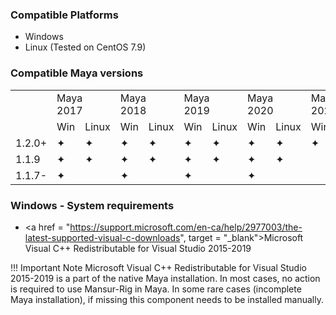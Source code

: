 ### Compatible Platforms
- Windows
- Linux (Tested on CentOS 7.9)

### Compatible Maya versions
<table cellpadding= 0 cellspacing = 0>
	<tr>
		<td></td>
		<td colspan=2>Maya 2017</td>
		<td colspan=2>Maya 2018</td>
		<td colspan=2>Maya 2019</td>
		<td colspan=2>Maya 2020</td>
		<td colspan=2>Maya 2022</td>
	</tr>
	<tr>
		<td></td>
		<td>Win</td><td>Linux</td>
		<td>Win</td><td>Linux</td>
		<td>Win</td><td>Linux</td>
		<td>Win</td><td>Linux</td>
		<td>Win</td><td>Linux</td>
	</tr>
	<tr>
		<td>1.2.0+</td>
		<td>&#x2726;</td><td>&#x2726;</td>
		<td>&#x2726;</td><td>&#x2726;</td>
		<td>&#x2726;</td><td>&#x2726;</td>
		<td>&#x2726;</td><td>&#x2726;</td>
		<td>&#x2726;</td><td>&#x2726;</td>
	</tr>
	<tr>
		<td>1.1.9</td>
		<td>&#x2726;</td><td>&#x2726;</td>
		<td>&#x2726;</td><td>&#x2726;</td>
		<td>&#x2726;</td><td>&#x2726;</td>
		<td>&#x2726;</td><td>&#x2726;</td>
		<td></td><td></td>
	</tr>
	<tr>
		<td>1.1.7-</td>
		<td>&#x2726;</td><td></td>
		<td>&#x2726;</td><td></td>
		<td>&#x2726;</td><td></td>
		<td>&#x2726;</td><td></td>
		<td></td><td></td>
	</tr>
</table>

### Windows - System requirements
- <a href = "https://support.microsoft.com/en-ca/help/2977003/the-latest-supported-visual-c-downloads", target = "_blank">Microsoft Visual C++ Redistributable for Visual Studio 2015-2019</a>

!!! Important Note
    Microsoft Visual C++ Redistributable for Visual Studio 2015-2019 is a part of the native Maya installation.
    In most cases, no action is required to use Mansur-Rig in Maya.
    In some rare cases (incomplete Maya installation), if missing this component needs to be installed manually.